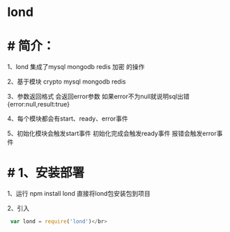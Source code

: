 # lond

# # 简介：

1、lond 集成了mysql mongodb redis 加密 的操作 </br>

2、基于模块 crypto mysql mongodb redis</br>

3、参数返回格式 会返回error参数 如果error不为null就说明sql出错 {error:null,result:true}</br>

4、每个模块都会有start、ready、error事件</br>

5、初始化模块会触发start事件 初始化完成会触发ready事件 报错会触发error事件</br>

 # # 1、安装部署
 
1、运行 npm install lond 直接将lond包安装包到项目</br>

2、引入
```javascript 
 var lond = require('lond')</br>

